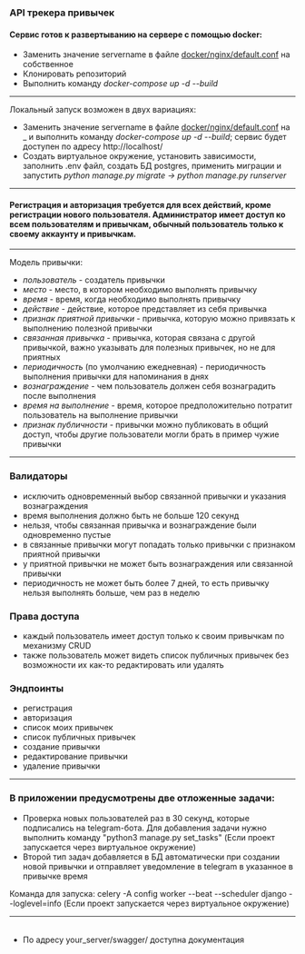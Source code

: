 ### API трекера привычек
  #### Сервис готов к развертыванию на сервере с помощью docker:
  - Заменить значение servername в файле [docker/nginx/default.conf](https://github.com/DaniilMashkov/habits/blob/main/docker/nginx/default.conf) на собственное 
  - Клонировать репозиторий
  - Выполнить команду *docker-compose up -d --build*  
  ---
  Локальный запуск возможен в двух вариациях:
   - Заменить значение servername в файле [docker/nginx/default.conf](https://github.com/DaniilMashkov/habits/blob/main/docker/nginx/default.conf) на _ и выполнить команду *docker-compose up -d --build*; сервис будет доступен по адресу http://localhost/
   - Создать виртуальное окружение, установить зависимости, заполнить .env файл, создать БД postgres, применить миграции и запустить *python manage.py migrate -> python manage.py runserver* 
---
#### Регистрация и авторизация требуется для всех действий, кроме регистрации нового пользователя. Администратор имеет доступ ко всем пользователям и привычкам, обычный пользователь только к своему аккаунту и привычкам.
---
Модель привычки: 
- *пользователь* - создатель привычки
- *место* - место, в котором необходимо выполнять привычку
- *время -* время, когда необходимо выполнять привычку
- *действие -* действие, которое представляет из себя привычка
- *признак приятной привычки* - привычка, которую можно привязать к выполнению полезной привычки
- *связанная привычка -* привычка, которая связана с другой привычкой, важно указывать для полезных привычек, но не для приятных
- *периодичность* (по умолчанию ежедневная) - периодичность выполнения привычки для напоминания в днях
- *вознаграждение -* чем пользователь должен себя вознаградить после выполнения
- *время на выполнение -* время, которое предположительно потратит пользователь на выполнение привычки
- *признак публичности -* привычки можно публиковать в общий доступ, чтобы другие пользователи могли брать в пример чужие привычки

---
### Валидаторы

- исключить одновременный выбор связанной привычки и указания вознаграждения
- время выполнения должно быть не больше 120 секунд
- нельзя, чтобы связанная привычка и вознаграждение были одновременно пустые
- в связанные привычки могут попадать только привычки с признаком приятной привычки
- у приятной привычки не может быть вознаграждения или связанной привычки
- периодичность не может быть более 7 дней, то есть привычку нельзя выполнять больше, чем раз в неделю

### Права доступа

- каждый пользователь имеет доступ только к своим привычкам по механизму CRUD
- также пользователь может видеть список публичных привычек без возможности их как-то редактировать или удалять

### Эндпоинты

- регистрация
- авторизация
- список моих привычек
- список публичных привычек
- создание привычки
- редактирование привычки
- удаление привычки
---
### В приложении предусмотрены две отложенные задачи:
- Проверка новых пользователей раз в 30 секунд, которые подписались на telegram-бота. Для добавления задачи нужно выполнить команду "python3 manage.py set_tasks" (Если проект запускается через виртуальное окружение)
- Второй тип задач добавляется в БД автоматически при создании новой привычки и отправляет уведомление в telegram в указанное в привычке время

Команда для запуска: celery -A config worker --beat --scheduler django --loglevel=info (Если проект запускается через виртуальное окружение)

---
######
- По адресу your_server/swagger/ доступна документация

